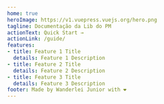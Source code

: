 ```yaml
---
home: true
heroImage: https://v1.vuepress.vuejs.org/hero.png
tagline: Documentação da Lib do PM
actionText: Quick Start →
actionLink: /guide/
features:
- title: Feature 1 Title
  details: Feature 1 Description
- title: Feature 2 Title
  details: Feature 2 Description
- title: Feature 3 Title
  details: Feature 3 Description
footer: Made by Wanderlei Junior with ❤️
---
```

